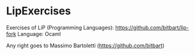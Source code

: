 # LipExercises
Exercises of LiP (Programming Languages): https://github.com/bitbart/lip-fork
Language: Ocaml

Any right goes to Massimo Bartoletti (https://github.com/bitbart) 
